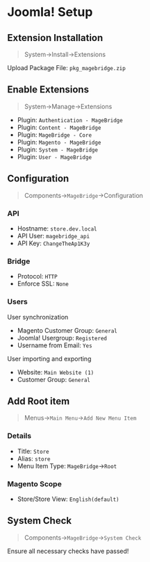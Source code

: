 # Joomla! Setup

## Extension Installation

> System->Install->Extensions

Upload Package File: `pkg_magebridge.zip`

## Enable Extensions

> System->Manage->Extensions

- Plugin: `Authentication - MageBridge`
- Plugin: `Content - MageBridge`
- Plugin: `MageBridge - Core`
- Plugin: `Magento - MageBridge`
- Plugin: `System - MageBridge`
- Plugin: `User - MageBridge`

## Configuration

> Components->`MageBridge`->Configuration

### API

- Hostname: `store.dev.local`
- API User: `magebridge_api`
- API Key: `ChangeTheAp1K3y`

### Bridge

- Protocol: `HTTP`
- Enforce SSL: `None`

### Users

User synchronization

- Magento Customer Group: `General`
- Joomla! Usergroup: `Registered`
- Username from Email: `Yes`

User importing and exporting

- Website: `Main Website (1)`
- Customer Group: `General`

## Add Root item

> Menus->`Main Menu`->`Add New Menu Item`

### Details

- Title: `Store`
- Alias: `store`
- Menu Item Type: `MageBridge`->`Root`

### Magento Scope

- Store/Store View: `English(default)`

## System Check

> Components->`MageBridge`->`System Check`

Ensure all necessary checks have passed!
